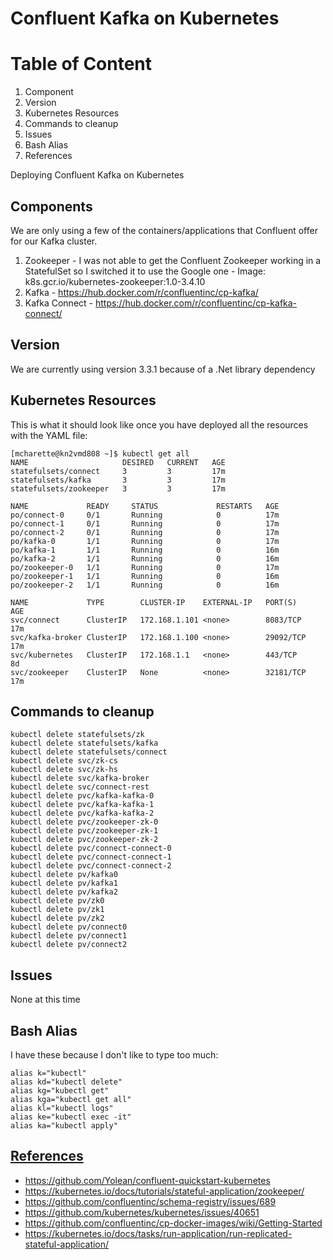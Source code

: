 # Confluent Kafka on Kubernetes

# Table of Content
1. Component
1. Version
1. Kubernetes Resources
1. Commands to cleanup
1. Issues
1. Bash Alias
1. References

Deploying Confluent Kafka on Kubernetes

## <a name="component">Components</a>

We are only using a few of the containers/applications that Confluent offer for our Kafka cluster.

1. Zookeeper - I was not able to get the Confluent Zookeeper working in a StatefulSet so I switched it to use the 
    Google one - Image: k8s.gcr.io/kubernetes-zookeeper:1.0-3.4.10
1. Kafka - https://hub.docker.com/r/confluentinc/cp-kafka/
1. Kafka Connect - https://hub.docker.com/r/confluentinc/cp-kafka-connect/

## <a name="version">Version</a>

We are currently using version 3.3.1 because of a .Net library dependency

## <a name="resources">Kubernetes Resources</a>

This is what it should look like once you have deployed all the resources with the
YAML file:

```
[mcharette@kn2vmd808 ~]$ kubectl get all
NAME                     DESIRED   CURRENT   AGE
statefulsets/connect     3         3         17m
statefulsets/kafka       3         3         17m
statefulsets/zookeeper   3         3         17m

NAME             READY     STATUS             RESTARTS   AGE
po/connect-0     0/1       Running            0          17m
po/connect-1     0/1       Running            0          17m
po/connect-2     0/1       Running            0          17m
po/kafka-0       1/1       Running            0          17m
po/kafka-1       1/1       Running            0          16m
po/kafka-2       1/1       Running            0          16m
po/zookeeper-0   1/1       Running            0          17m
po/zookeeper-1   1/1       Running            0          16m
po/zookeeper-2   1/1       Running            0          16m

NAME             TYPE        CLUSTER-IP    EXTERNAL-IP   PORT(S)     AGE
svc/connect      ClusterIP   172.168.1.101 <none>        8083/TCP    17m
svc/kafka-broker ClusterIP   172.168.1.100 <none>        29092/TCP   17m
svc/kubernetes   ClusterIP   172.168.1.1   <none>        443/TCP     8d
svc/zookeeper    ClusterIP   None          <none>        32181/TCP   17m
```

## <a name="cleanup">Commands to cleanup</a>

```
kubectl delete statefulsets/zk
kubectl delete statefulsets/kafka
kubectl delete statefulsets/connect
kubectl delete svc/zk-cs
kubectl delete svc/zk-hs
kubectl delete svc/kafka-broker
kubectl delete svc/connect-rest
kubectl delete pvc/kafka-kafka-0
kubectl delete pvc/kafka-kafka-1
kubectl delete pvc/kafka-kafka-2
kubectl delete pvc/zookeeper-zk-0
kubectl delete pvc/zookeeper-zk-1
kubectl delete pvc/zookeeper-zk-2
kubectl delete pvc/connect-connect-0
kubectl delete pvc/connect-connect-1
kubectl delete pvc/connect-connect-2
kubectl delete pv/kafka0
kubectl delete pv/kafka1
kubectl delete pv/kafka2
kubectl delete pv/zk0
kubectl delete pv/zk1
kubectl delete pv/zk2
kubectl delete pv/connect0
kubectl delete pv/connect1
kubectl delete pv/connect2
```

## <a name="issues">Issues</a>

None at this time

## Bash Alias

I have these because I don't like to type too much:

```
alias k="kubectl"
alias kd="kubectl delete"
alias kg="kubectl get"
alias kga="kubectl get all"
alias kl="kubectl logs"
alias ke="kubectl exec -it"
alias ka="kubectl apply"
```

## <a href="references">References</a>

- https://github.com/Yolean/confluent-quickstart-kubernetes
- https://kubernetes.io/docs/tutorials/stateful-application/zookeeper/
- https://github.com/confluentinc/schema-registry/issues/689
- https://github.com/kubernetes/kubernetes/issues/40651
- https://github.com/confluentinc/cp-docker-images/wiki/Getting-Started
- https://kubernetes.io/docs/tasks/run-application/run-replicated-stateful-application/